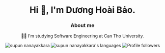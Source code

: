 <h1 align="center">Hi 👋, I'm Dương Hoài Bảo.</h1>
<h3 align="center">About me</h3>
<p align="center">
👨‍🎓 I'm studying Software Engineering at Can Tho University.
</p>

<p align="center"> 
 <img src="https://komarev.com/ghpvc/?username=dhoaibao&label=Profile%20views&color=blueviolet&style=flat" alt="supun nanayakkara" /> 
 <img src="https://img.shields.io/badge/Use To Code-C | Java | Javascript | Node | Vue | Git -green.svg" alt="supun nanayakkara's languages" />
 <img alt="Profile followers" src="https://img.shields.io/github/followers/dhoaibao">
</p>

<!--
## Top Repositories
[![activate-StarUML-license](https://github-readme-stats.vercel.app/api/pin/?username=dhoaibao&repo=activate-StarUML-license&border_color=7F3FBF&bg_color=0D1117&title_color=C9D1D9&text_color=8B949E&icon_color=7F3FBF)](https://github.com/dhoaibao/activate-StarUML-license) 

<p align="left">
  <a href="https://github.com/dhoaibao?tab=repositories" target="_blank"><img alt="All Repositories" title="All Repositories" src="https://img.shields.io/badge/-All%20Repos-2962FF?style=for-the-badge&logo=koding&logoColor=white"/></a>
</p>
---

<div> 
  <img alt="Dương Hoài Bảo's Github Stats" src="https://denvercoder1-github-readme-stats.vercel.app/api?username=dhoaibao&show_icons=true&count_private=true&theme=react&border_color=7F3FBF&bg_color=0D1117&title_color=F85D7F&icon_color=F8D866" width="49.5%"/>
  <img src="https://github-readme-streak-stats.herokuapp.com/?user=dhoaibao&theme=radical&border=7F3FBF&background=0D1117" alt="Dương Hoài Bảo's GitHub Streak" width="49.5%"/>
  <br> <br>
</div>

<details>
  <summary><b>Most Used Languages</b></summary><br>
  <p align="left">
     <img alt="Dương Hoài Bảo's Top Languages" src="https://denvercoder1-github-readme-stats.vercel.app/api/top-langs/?username=dhoaibao&langs_count=8&layout=compact&theme=react&border_color=7F3FBF&bg_color=0D1117&title_color=F85D7F&icon_color=F8D866"/>
  </p>
</details>

<details>
  <summary><b>GitHub Activity Graph</b></summary><br>
 
  ![Dương Hoài Bảo's Graph](https://github-readme-activity-graph.vercel.app/graph?username=dhoaibao&custom_title=Dương%20Hoài%20Bảo's%20GitHub%20Activity%20Graph&bg_color=0D1117&color=7F3FBF&line=7F3FBF&point=7F3FBF&area_color=FFFFFF&title_color=FFFFFF&area=true)
</details>
-->
